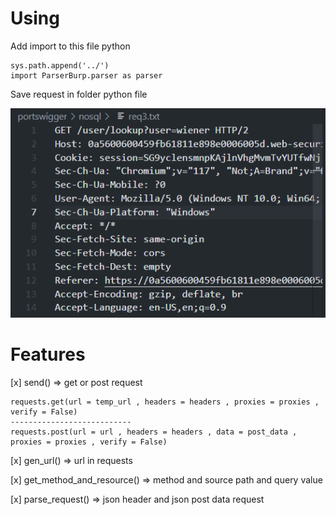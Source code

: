 # Using
Add import to this file python
```
sys.path.append('../')
import ParserBurp.parser as parser
```

Save request in folder python file

![](Screenshot%202023-10-18%20174344.png)

# Features
[x] send() => get or post request
```
requests.get(url = temp_url , headers = headers , proxies = proxies , verify = False)
---------------------------
requests.post(url = url , headers = headers , data = post_data , proxies = proxies , verify = False)
```
[x] gen_url() => url in requests

[x] get_method_and_resource() => method and source path and query value

[x] parse_request() => json header and json post data request
